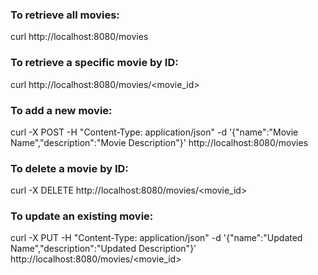 ### To retrieve all movies:

curl http://localhost:8080/movies

### To retrieve a specific movie by ID:

curl http://localhost:8080/movies/<movie_id>

### To add a new movie:

curl -X POST -H "Content-Type: application/json" -d '{"name":"Movie Name","description":"Movie Description"}' http://localhost:8080/movies

### To delete a movie by ID:

curl -X DELETE http://localhost:8080/movies/<movie_id>

### To update an existing movie:

curl -X PUT -H "Content-Type: application/json" -d '{"name":"Updated Name","description":"Updated Description"}' http://localhost:8080/movies/<movie_id>

